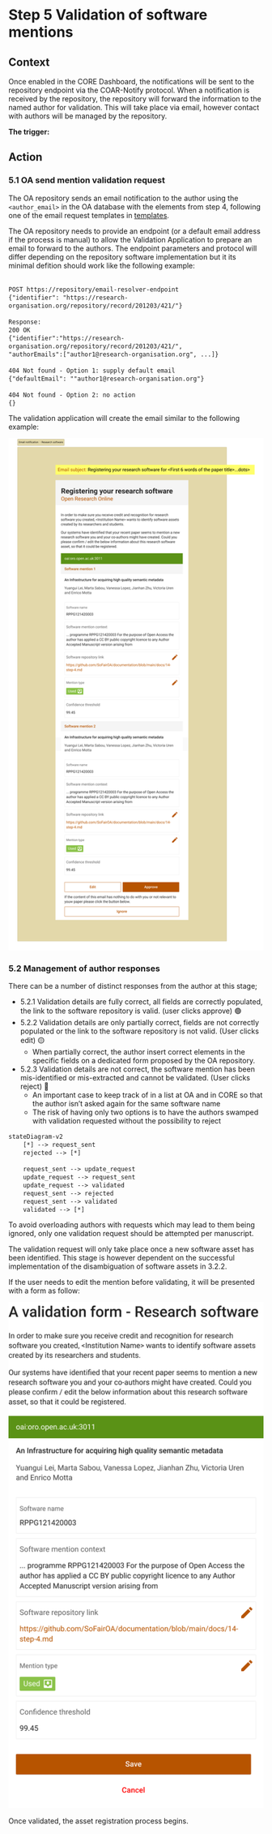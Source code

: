 # Step 5 Validation of software mentions

## Context

Once enabled in the CORE Dashboard, the notifications will be sent to the repository endpoint via the COAR-Notify protocol. When a notification is received by the repository, the repository will forward the information to the named author for validation. This will take place via email, however contact with authors will be managed by the repository. 

**The trigger:** 

## Action

### 5.1 OA send mention validation request

The OA repository sends an email notification to the author using the `<author_email>` in the OA database with the elements from step 4, following one of the email request templates in [templates](https://github.com/SoFairOA/documentation/tree/main/docs/templates).

The OA repository needs to provide an endpoint (or a default email address if the process is manual) to allow the Validation Application to prepare an email to forward to the authors. 
The endpoint parameters and protocol will differ depending on the repository software implementation but it its minimal defition should work like the following example:

```

POST https://repository/email-resolver-endpoint
{"identifier": "https://research-organisation.org/repository/record/201203/421/"}

Response:
200 OK
{"identifier":"https://research-organisation.org/repository/record/201203/421/",
"authorEmails":["author1@research-organisation.org", ...]}

404 Not found - Option 1: supply default email
{"defaultEmail": ""author1@research-organisation.org"}

404 Not found - Option 2: no action
{}

```

The validation application will create the email similar to the following example:

![CORE Dashboard Form](img/validation-email.png)


### 5.2 Management of author responses

There can be a number of distinct responses from the author at this stage; 

* 5.2.1 Validation details are fully correct, all fields are correctly populated, the link to the software repository is valid. (user clicks approve) 🟢
* 5.2.2 Validation details are only partially correct, fields are not correctly populated or the link to the software repository is not valid. (User clicks edit) 🟡
    * When partially correct, the author insert correct elements in the specific fields on a dedicated form proposed by the OA repository. 
* 5.2.3 Validation details are not correct, the software mention has been mis-identified or mis-extracted and cannot be validated. (User clicks reject) 🔴
    * An important case to keep track of in a list at OA and in CORE so that the author isn’t asked again for the same software name
    * The risk of having only two options is to have the authors swamped with validation requested without the possibility to reject

```mermaid
stateDiagram-v2 
    [*] --> request_sent
    rejected --> [*]

    request_sent --> update_request
    update_request --> request_sent
    update_request --> validated
    request_sent --> rejected
    request_sent --> validated
    validated --> [*]
```

To avoid overloading authors with requests which may lead to them being ignored, only one validation request should be attempted per manuscript. 

The validation request will only take place once a new software asset has been identified. This stage is however dependent on the successful implementation of the disambiguation of software assets in 3.2.2.

If the user needs to edit the mention before validating, it will be presented with a form as follow:

![CORE Dashboard Form](img/validation-form.png)


Once validated, the asset registration process begins.
 


